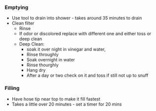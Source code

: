 ### Emptying
- Use tool to drain into shower - takes around 35 minutes to drain
- Clean filter
	- Rinse
	- If odor or discolored replace with different one and either toss or deep clean
	- Deep Clean:
		- soak it over night in vinegar and water,
		- Rinse throughly
		- Soak overnight in water
		- Rinse thourghly
		- Hang dry
		- After a day or two check on it and toss if still not up to snuff
### Filling
- Have hose tip near top to make it fill fastest
- Takes a little over 20 minutes - set a timer for 20 mins